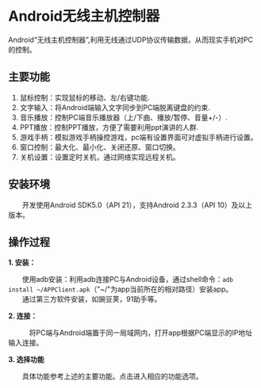 Android无线主机控制器
=========
Android“无线主机控制器”,利用无线通过UDP协议传输数据，从而现实手机对PC的控制。    

**主要功能**
---
1. 鼠标控制：实现鼠标的移动、左/右键功能.
2. 文字输入：将Android端输入文字同步到PC端脱离键盘的约束.
3. 音乐播放：控制PC端音乐播放器（上/下曲、播放/暂停、音量+/-）.
4. PPT播放：控制PPT播放，方便了需要利用ppt演讲的人群.
5. 游戏手柄：模拟游戏手柄操控游戏，pc端有设置界面可对虚拟手柄进行设置。
6. 窗口控制：最大化、最小化、关闭还原、窗口切换。
7. 关机设置：设置定时关机，通过网络实现远程关机。


**安装环境**
---
　　开发使用Android SDK5.0（API 21），支持Android 2.3.3（API 10）及以上版本。

**操作过程**
---
**1. 安装：**　　

　　使用adb安装：利用adb连接PC与Android设备，通过shell命令：`adb install ~/APPClient.apk`（"~/"为app当前所在的相对路径）安装app。  
　　通过第三方软件安装，如豌豆荚，91助手等。

**2. 连接：**　　

　　　将PC端与Android端置于同一局域网内，打开app根据PC端显示的IP地址输入连接。

**3. 选择功能**　　

　　具体功能参考上述的主要功能。点击进入相应的功能选项。